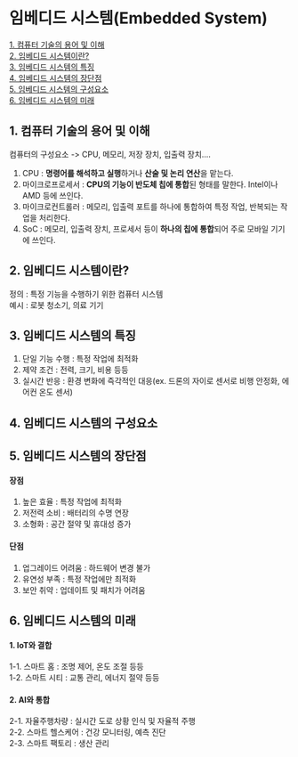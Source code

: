 # 임베디드 시스템(Embedded System)

[1. 컴퓨터 기술의 용어 및 이해](#1-컴퓨터-기술의-용어-및-이해)    
[2. 임베디드 시스템이란?](#2-임베디드-시스템이란?)  
[3. 임베디드 시스템의 특징](#3-임베디드-시스템의-특징)  
[4. 임베디드 시스템의 장단점](#4-임베디드-시스템의-장단점)  
[5. 임베디드 시스템의 구성요소](#5-임베디드-시스템의-구성요소)  
[6. 임베디드 시스템의 미래](#6-임베디드-시스템의-미래)  



## 1. 컴퓨터 기술의 용어 및 이해
컴퓨터의 구성요소 -> CPU, 메모리, 저장 장치, 입출력 장치....

1. CPU : **명령어를 해석하고 실행**하거나 **산술 및 논리 연산**을 맡는다.
2. 마이크로프로세서 : **CPU의 기능이 반도체 칩에 통합**된 형태를 말한다. Intel이나 AMD 등에 쓰인다.
3. 마이크로컨트롤러 : 메모리, 입출력 포트를 하나에 통합하여 특정 작업, 반복되는 작업을 처리한다.
4. SoC : 메모리, 입출력 장치, 프로세서 등이 **하나의 칩에 통합**되어 주로 모바일 기기에 쓰인다.

## 2. 임베디드 시스템이란?
정의 : 특정 기능을 수행하기 위한 컴퓨터 시스템  
예시 : 로봇 청소기, 의료 기기

## 3. 임베디드 시스템의 특징
1. 단일 기능 수행 : 특정 작업에 최적화
2. 제약 조건 : 전력, 크기, 비용 등등
3. 실시간 반응 : 환경 변화에 즉각적인 대응(ex. 드론의 자이로 센서로 비행 안정화, 에어컨 온도 센서)

## 4. 임베디드 시스템의 구성요소

## 5. 임베디드 시스템의 장단점

#### 장점
1. 높은 효율 : 특정 작업에 최적화
2. 저전력 소비 : 배터리의 수명 연장
3. 소형화 : 공간 절약 및 휴대성 증가

#### 단점
1. 업그레이드 어려움 : 하드웨어 변경 불가
2. 유연성 부족 : 특정 작업에만 최적화
3. 보안 취약 : 업데이트 및 패치가 어려움

## 6. 임베디드 시스템의 미래

#### 1. IoT와 결합 
1-1. 스마트 홈 : 조명 제어, 온도 조절 등등  
1-2. 스마트 시티 : 교통 관리, 에너지 절약 등등  

#### 2. AI와 통합
2-1. 자율주행차량 : 실시간 도로 상황 인식 및 자율적 주행  
2-2. 스마트 헬스케어 : 건강 모니터링, 예측 진단  
2-3. 스마트 팩토리 : 생산 관리

